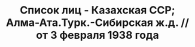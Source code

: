 ---
title: Список лиц - Казахская ССР; Алма-Ата.Турк.-Сибирская ж.д. // от 3 февраля 1938
  года
description: РГАСПИ, ф.17, оп.171, дело 414, лист 285
images:
- /disk/pictures/v06/17-171-414-285.jpg
- /disk/pictures/v06/17-171-414-286.jpg
- /disk/pictures/v06/17-171-414-287.jpg
- /disk/pictures/v06/17-171-414-288.jpg
- /disk/pictures/v06/17-171-414-289.jpg
- /disk/pictures/v06/17-171-414-290.jpg
---